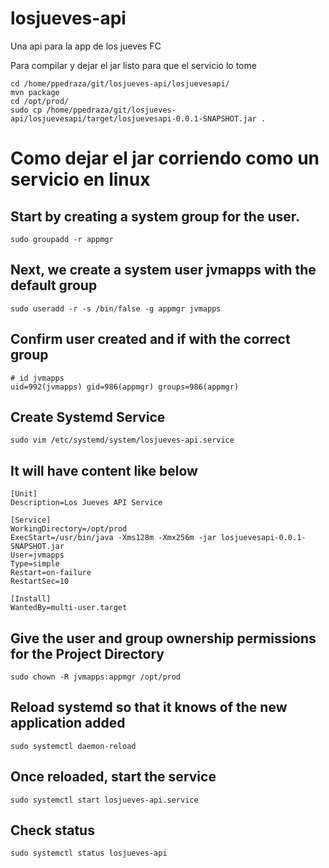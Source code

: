 # losjueves-api
Una api para la app de los jueves FC

Para compilar y dejar el jar listo para que el servicio lo tome

```
cd /home/ppedraza/git/losjueves-api/losjuevesapi/
mvn package
cd /opt/prod/
sudo cp /home/ppedraza/git/losjueves-api/losjuevesapi/target/losjuevesapi-0.0.1-SNAPSHOT.jar .
```



# Como dejar el jar corriendo como un servicio en linux

## Start by creating a system group for the user.
```
sudo groupadd -r appmgr
```

## Next, we create a system user jvmapps with the default group
```
sudo useradd -r -s /bin/false -g appmgr jvmapps
```

## Confirm user created and if with the correct group
```
# id jvmapps
uid=992(jvmapps) gid=986(appmgr) groups=986(appmgr)
```


## Create Systemd Service
```
sudo vim /etc/systemd/system/losjueves-api.service
```


## It will have content like below
```
[Unit]
Description=Los Jueves API Service

[Service]
WorkingDirectory=/opt/prod
ExecStart=/usr/bin/java -Xms128m -Xmx256m -jar losjuevesapi-0.0.1-SNAPSHOT.jar
User=jvmapps
Type=simple
Restart=on-failure
RestartSec=10

[Install]
WantedBy=multi-user.target
```


## Give the user and group ownership permissions for the Project Directory
```
sudo chown -R jvmapps:appmgr /opt/prod
```


## Reload systemd so that it knows of the new application added
```
sudo systemctl daemon-reload
```


## Once reloaded, start the service
```
sudo systemctl start losjueves-api.service
```


## Check status
```
sudo systemctl status losjueves-api
```
